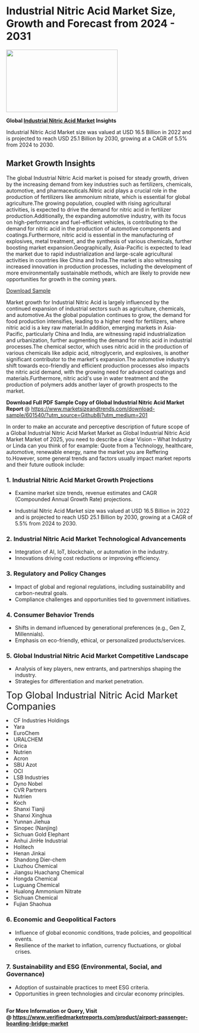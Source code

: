 <H1>Industrial Nitric Acid Market Size, Growth and Forecast from 2024 - 2031</H1><img class="aligncenter size-medium wp-image-584254" src="https://thirdeyenews.in/wp-content/uploads/2024/09/Global-Market-Research-300x168.jpeg" alt="" width="300" height="168" /><p><strong>Global&nbsp;<a href="https://www.marketsizeandtrends.com/download-sample/601540/?utm_source=Github8j?utm_medium=201">Industrial Nitric Acid Market</a> Insights</strong></p><p>Industrial Nitric Acid Market size was valued at USD 16.5 Billion in 2022 and is projected to reach USD 25.1 Billion by 2030, growing at a CAGR of 5.5% from 2024 to 2030.</p><p><h2>Market Growth Insights</h2> <p>The global Industrial Nitric Acid market is poised for steady growth, driven by the increasing demand from key industries such as fertilizers, chemicals, automotive, and pharmaceuticals.Nitric acid plays a crucial role in the production of fertilizers like ammonium nitrate, which is essential for global agriculture.The growing population, coupled with rising agricultural activities, is expected to drive the demand for nitric acid in fertilizer production.Additionally, the expanding automotive industry, with its focus on high-performance and fuel-efficient vehicles, is contributing to the demand for nitric acid in the production of automotive components and coatings.Furthermore, nitric acid is essential in the manufacturing of explosives, metal treatment, and the synthesis of various chemicals, further boosting market expansion.Geographically, Asia-Pacific is expected to lead the market due to rapid industrialization and large-scale agricultural activities in countries like China and India.The market is also witnessing increased innovation in production processes, including the development of more environmentally sustainable methods, which are likely to provide new opportunities for growth in the coming years.</p> <p><a href="#">Download Sample</a></p> <p>Market growth for Industrial Nitric Acid is largely influenced by the continued expansion of industrial sectors such as agriculture, chemicals, and automotive.As the global population continues to grow, the demand for food production intensifies, leading to a higher need for fertilizers, where nitric acid is a key raw material.In addition, emerging markets in Asia-Pacific, particularly China and India, are witnessing rapid industrialization and urbanization, further augmenting the demand for nitric acid in industrial processes.The chemical sector, which uses nitric acid in the production of various chemicals like adipic acid, nitroglycerin, and explosives, is another significant contributor to the market's expansion.The automotive industry’s shift towards eco-friendly and efficient production processes also impacts the nitric acid demand, with the growing need for advanced coatings and materials.Furthermore, nitric acid's use in water treatment and the production of polymers adds another layer of growth prospects to the market.</p> <p></p><p><span class=""><strong>Download Full PDF Sample Copy of Global Industrial Nitric Acid Market Report</strong> @ <a href="https://www.marketsizeandtrends.com/download-sample/601540/?utm_source=Github8j?utm_medium=201" target="_blank">https://www.marketsizeandtrends.com/download-sample/601540/?utm_source=Github8j?utm_medium=201</a></span></p><p>In order to make an accurate and perceptive description of future scope of a Global&nbsp;Industrial Nitric Acid Market Market as Global&nbsp;Industrial Nitric Acid Market Market of 2025, you need to describe a clear Vision &ndash; What Industry or Linda can you think of for example: Quote from a Technology, healthcare, automotive, renewable energy, name the market you are Reffering to.However, some general trends and factors usually impact market reports and their future outlook include:</p><h3>1.&nbsp;<strong>Industrial Nitric Acid Market Growth Projections</strong></h3><ul><li>Examine market size trends, revenue estimates and CAGR (Compounded Annual Growth Rate) projections.</li><li><p>Industrial Nitric Acid Market size was valued at USD 16.5 Billion in 2022 and is projected to reach USD 25.1 Billion by 2030, growing at a CAGR of 5.5% from 2024 to 2030.</p></li></ul><h3>2.&nbsp;<strong>Industrial Nitric Acid Market Technological Advancements</strong></h3><ul><li>Integration of AI, IoT, blockchain, or automation in the industry.</li><li>Innovations driving cost reductions or improving efficiency.</li></ul><h3>3.&nbsp;<strong>Regulatory and Policy Changes</strong></h3><ul><li>Impact of global and regional regulations, including sustainability and carbon-neutral goals.</li><li>Compliance challenges and opportunities tied to government initiatives.</li></ul><h3>4.&nbsp;<strong>Consumer Behavior Trends</strong></h3><ul><li>Shifts in demand influenced by generational preferences (e.g., Gen Z, Millennials).</li><li>Emphasis on eco-friendly, ethical, or personalized products/services.</li></ul><h3>5.&nbsp;<strong>Global Industrial Nitric Acid Market Competitive Landscape</strong></h3><ul><li>Analysis of key players, new entrants, and partnerships shaping the industry.</li><li>Strategies for differentiation and market penetration.</li></ul><p data-pm-slice="1 1 []"><span style="color: inherit; font-family: inherit; font-size: 25px;">Top Global Industrial Nitric Acid Market Companies</span></p><div class="" data-test-id=""><p><li>CF Industries Holdings</li><li> Yara</li><li> EuroChem</li><li> URALCHEM</li><li> Orica</li><li> Nutrien</li><li> Acron</li><li> SBU Azot</li><li> OCI</li><li> LSB Industries</li><li> Dyno Nobel</li><li> CVR Partners</li><li> Nutrien</li><li> Koch</li><li> Shanxi Tianji</li><li> Shanxi Xinghua</li><li> Yunnan Jiehua</li><li> Sinopec (Nanjing)</li><li> Sichuan Gold Elephant</li><li> Anhui JinHe Industrial</li><li> Holitech</li><li> Henan Jinkai</li><li> Shandong Dier-chem</li><li> Liuzhou Chemical</li><li> Jiangsu Huachang Chemical</li><li> Hongda Chemical</li><li> Luguang Chemical</li><li> Hualong Ammonium Nitrate</li><li> Sichuan Chemical</li><li> Fujian Shaohua</li></p></div><h3>6.&nbsp;<strong>Economic and Geopolitical Factors</strong></h3><ul><li>Influence of global economic conditions, trade policies, and geopolitical events.</li><li>Resilience of the market to inflation, currency fluctuations, or global crises.</li></ul><h3>7.&nbsp;<strong>Sustainability and ESG (Environmental, Social, and Governance)</strong></h3><ul><li>Adoption of sustainable practices to meet ESG criteria.</li><li>Opportunities in green technologies and circular economy principles.</li></ul><h2><strong style="font-size: 14px;">For More Information or Query, Visit @&nbsp;</strong><a style="background-color: #ffffff; font-size: 14px;" href="https://www.marketsizeandtrends.com/report/industrial-nitric-acid-market/" target="_blank">https://www.verifiedmarketreports.com/product/airport-passenger-boarding-bridge-market</a></h2>